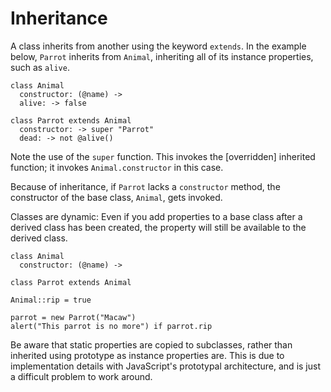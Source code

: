 # Inheritance

A class inherits from another using the keyword `extends`. In the example below,
`Parrot` inherits from `Animal`, inheriting all of its instance properties, such as `alive`.

    class Animal
      constructor: (@name) ->
      alive: -> false

    class Parrot extends Animal
      constructor: -> super "Parrot"
      dead: -> not @alive()

Note the use of the `super` function. This invokes the [overridden] inherited function;
it invokes `Animal.constructor` in this case.

Because of inheritance, if `Parrot` lacks a `constructor` method, the constructor of the
base class, `Animal`, gets invoked.

Classes are dynamic: Even if you add properties to a base class after a derived class has
been created, the property will still be available to the derived class.

    class Animal
      constructor: (@name) ->

    class Parrot extends Animal

    Animal::rip = true

    parrot = new Parrot("Macaw")
    alert("This parrot is no more") if parrot.rip

Be aware that static properties are copied to subclasses, rather than inherited using
prototype as instance properties are. This is due to implementation details with
JavaScript's prototypal architecture, and is just a difficult problem to work around.
